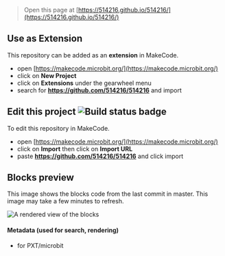 
> Open this page at [https://514216.github.io/514216/](https://514216.github.io/514216/)

## Use as Extension

This repository can be added as an **extension** in MakeCode.

* open [https://makecode.microbit.org/](https://makecode.microbit.org/)
* click on **New Project**
* click on **Extensions** under the gearwheel menu
* search for **https://github.com/514216/514216** and import

## Edit this project ![Build status badge](https://github.com/514216/514216/workflows/MakeCode/badge.svg)

To edit this repository in MakeCode.

* open [https://makecode.microbit.org/](https://makecode.microbit.org/)
* click on **Import** then click on **Import URL**
* paste **https://github.com/514216/514216** and click import

## Blocks preview

This image shows the blocks code from the last commit in master.
This image may take a few minutes to refresh.

![A rendered view of the blocks](https://github.com/514216/514216/raw/master/.github/makecode/blocks.png)

#### Metadata (used for search, rendering)

* for PXT/microbit
<script src="https://makecode.com/gh-pages-embed.js"></script><script>makeCodeRender("{{ site.makecode.home_url }}", "{{ site.github.owner_name }}/{{ site.github.repository_name }}");</script>

